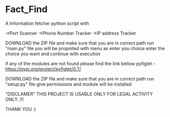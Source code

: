 # Fact_Find
A Information fetcher python script with

->Port Scanner
->Phone Number Tracker
->IP address Tracker

DOWNLOAD the ZIP file and
make sure that you are in correct path
run "main.py" file
you will be propmted with menu as enter you choice
enter the choice you want and continue with execution


if any of the modules are not found please find the link bellow
pyfiglet - https://pypi.org/project/pyfiglet/0.7/

DOWNLOAD the ZIP file and
make sure that you are in correct path
run "setup.py" file
give permissions and module will be installed


"DISCLAMER"
THIS PROJECT IS USABLE  ONLY FOR LEGAL ACTIVITY ONLY..!!!

THANK YOU :)

